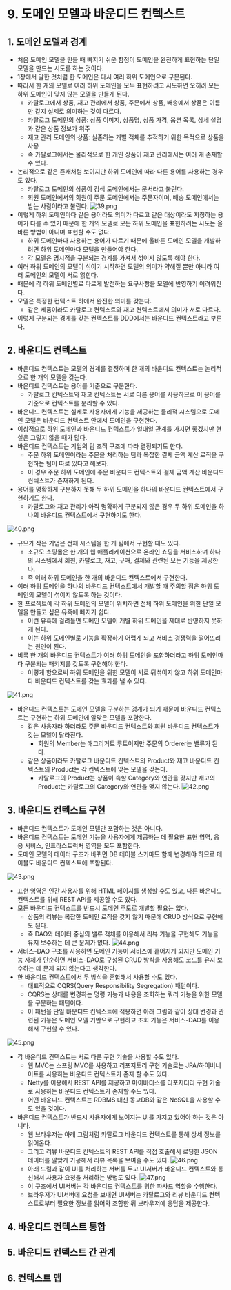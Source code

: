# 9. 도메인 모델과 바운디드 컨텍스트

## 1. 도메인 모델과 경계

- 처음 도메인 모델을 만들 때 빠지기 쉬운 함정이 도메인을 완전하게 표현하는 단일 모델을 만드는 시도를 하는 것이다.
- 1장에서 말한 것처럼 한 도메인은 다시 여러 하위 도메인으로 구분된다.
- 따라서 한 개의 모델로 여러 하위 도메인을 모두 표현하려고 시도하면 오히려 모든 하위 도메인이 맞지 않는 모델을 만들게 된다.
  - 카탈로그에서 상품, 재고 관리에서 상품, 주문에서 상품, 배송에서 상품은 이름만 같지 실제로 의미하는 것이 다르다.
  - 카탈로그 도메인의 상품: 상품 이미지, 상품명, 상품 가격, 옵션 목록, 상세 설명과 같은 상품 정보가 위주
  - 재고 관리 도메인의 상품: 실존하는 개별 객체를 추적하기 위한 목적으로 상품을 사용
  - 즉 카탈로그에서는 물리적으로 한 개인 상품이 재고 관리에서는 여러 개 존재할 수 있다.
- 논리적으로 같은 존재처럼 보이지만 하위 도메인에 따라 다른 용어를 사용하는 경우도 있다.
  - 카탈로그 도메인의 상품이 검색 도메인에서는 문서라고 불린다.
  - 회원 도메인에서의 회원이 주문 도메인에서는 주문자이며, 배송 도메인에서는 받는 사람이라고 불린다.
    ![39.png](./img/39.png)
- 이렇게 하위 도메인마다 같은 용어라도 의미가 다르고 같은 대상이라도 지칭하는 용어가 다를 수 있기 때문에 한 개의 모델로 모든 하위 도메인을 표현하려는 시도는 올바른 방법이 아니며 표현할 수도 없다.
  - 하위 도메인마다 사용하는 용어가 다르기 때문에 올바른 도메인 모델을 개발하려면 하위 도메인마다 모델을 만들어야 한다.
  - 각 모델은 명시적을 구분되는 경계를 가져서 섞이지 않도록 해야 한다.
- 여러 하위 도메인의 모델이 섞이기 시작하면 모델의 의미가 약해질 뿐만 아니라 여러 도메인의 모델이 서로 얽힌다.
- 때문에 각 하위 도메인별로 다르게 발전하는 요구사항을 모델에 반영하기 어려워진다.
- 모델은 특정한 컨텍스트 하에서 완전한 의미를 갖는다.
  - 같은 제품이라도 카탈로그 컨텍스트와 재고 컨텍스트에서 의미가 서로 다르다.
- 이렇게 구분되는 경계를 갖는 컨텍스트를 DDD에서는 바운디드 컨텍스트라고 부른다.

## 2. 바운디드 컨텍스트

- 바운디드 컨텍스트는 모델의 경계를 결정하며 한 개의 바운디드 컨텍스트는 논리적으로 한 개의 모델을 갖는다.
- 바운디드 컨텍스트는 용어를 기준으로 구분한다.
  - 카탈로그 컨텍스트와 재고 컨텍스트는 서로 다른 용어를 사용하므로 이 용어를 기준으로 컨텍스트를 분리할 수 있다.
- 바운디드 컨텍스트는 실제로 사용자에게 기능을 제공하는 물리적 시스템으로 도메인 모델은 바운디드 컨텍스트 안에서 도메인을 구현한다.
- 이상적으로 하위 도메인과 바운디드 컨텍스트가 일대일 관계를 가지면 좋겠지만 현실은 그렇지 않을 때가 많다.
- 바운디드 컨텍스트는 기업의 팀 조직 구조에 따라 결정되기도 한다.
  - 주문 하위 도메인이라는 주문을 처리하는 팀과 복잡한 결제 금액 계산 로직을 구현하는 팀이 따로 있다고 해보자.
  - 이 경우 주문 하위 도메인에 주문 바운디드 컨텍스트와 결제 금액 계산 바운디드 컨텍스트가 존재하게 된다.
- 용어를 명확하게 구분하지 못해 두 하위 도메인을 하나의 바운디드 컨텍스트에서 구현하기도 한다.
  - 카탈로그와 재고 관리가 아직 명확하게 구분되지 않은 경우 두 하위 도메인을 하나의 바운디드 컨텍스트에서 구현하기도 한다.

![40.png](./img/40.png)

- 규모가 작은 기업은 전체 시스템을 한 개 팀에서 구현할 때도 있다.
  - 소규모 쇼핑몰은 한 개의 웹 애플리케이션으로 온라인 쇼핑을 서비스하며 하나의 시스템에서 회원, 카탈로그, 재고, 구매, 결제와 관련된 모든 기능을 제공한다.
  - 즉 여러 하위 도메인을 한 개의 바운디드 컨텍스트에서 구현한다.
- 여러 하위 도메인을 하나의 바운디드 컨텍스트에서 개발할 때 주의할 점은 하위 도메인의 모델이 섞이지 않도록 하는 것이다.
- 한 프로젝트에 각 하위 도메인의 모델이 위치하면 전체 하위 도메인을 위한 단일 모델을 만들고 싶은 유혹에 빠지기 쉽다.
  - 이런 유혹에 걸려들면 도메인 모델이 개별 하위 도메인을 제대로 반영하지 못하게 된다.
  - 이는 하위 도메인별로 기능을 확장하기 어렵게 되고 서비스 경쟁력을 떨어뜨리는 원인이 된다.
- 비록 한 개의 바운디드 컨텍스트가 여러 하위 도메인을 포함하더라고 하위 도메인마다 구분되는 패키지를 갖도록 구현해야 한다.
  - 이렇게 함으로써 하위 도메인을 위한 모델이 서로 뒤섞이지 않고 하위 도메인마다 바운디드 컨텍스트를 갖는 효과를 낼 수 있다.

![41.png](./img/41.png)

- 바운디드 컨텍스트는 도메인 모델을 구분하는 경계가 되기 때문에 바운디드 컨텍스트는 구현하는 하위 도메인에 알맞은 모델을 포함한다.
  - 같은 사용자라 하더라도 주문 바운디드 컨텍스트와 회원 바운디드 컨텍스트가 갖는 모델이 달라진다.
    - 회원의 Member는 애그리거트 루트이지만 주문의 Orderer는 밸류가 된다.
  - 같은 상품이라도 카탈로그 바운디드 컨텍스트의 Product와 재고 바운디드 컨텍스트의 Product는 각 컨텍스트에 맞는 모델을 갖는다.
    - 카탈로그의 Product는 상품이 속할 Category와 연관을 갖지만 재고의 Product는 카탈로그의 Category와 연관을 맺지 않는다.
      ![42.png](./img/42.png)

## 3. 바운디드 컨텍스트 구현

- 바운디드 컨텍스트가 도메인 모델만 포함하는 것은 아니다.
- 바운디드 컨텍스트는 도메인 기능을 사용자에게 제공하는 데 필요한 표현 영역, 응용 서비스, 인프라스트럭처 영역을 모두 포함한다.
- 도메인 모델의 데이터 구조가 바뀌면 DB 테이블 스키마도 함께 변경해야 하므로 테이블도 바운디드 컨텍스트에 포함된다.

![43.png](./img/43.png)

- 표현 영역은 인간 사용자를 위해 HTML 페이지를 생성할 수도 있고, 다른 바운디드 컨텍스트를 위해 REST API를 제공할 수도 있다.
- 모든 바운디드 컨텍스트를 반드시 도메인 주도로 개발할 필요는 없다.
  - 상품의 리뷰는 복잡한 도메인 로직을 갖지 않기 때문에 CRUD 방식으로 구현해도 된다.
  - 즉 DAO와 데이터 중심의 밸류 객체를 이용해서 리뷰 기능을 구현해도 기능을 유지 보수하는 데 큰 문제가 없다.
    ![44.png](./img/44.png)
- 서비스-DAO 구조를 사용하면 도메인 기능이 서비스에 흩어지게 되지만 도메인 기능 자체가 단순하면 서비스-DAO로 구성된 CRUD 방식을 사용해도 코드를 유지 보수하는 데 문제 되지 않는다고 생각한다.
- 한 바운디드 컨텍스트에서 두 방식을 혼합해서 사용할 수도 있다.
  - 대표적으로 CQRS(Query Responsibility Segregation) 패턴이다.
  - CQRS는 상태를 변경하는 명령 기능과 내용을 조회하는 쿼리 기능을 위한 모델을 구분하는 패턴이다.
  - 이 패턴을 단일 바운디드 컨텍스트에 적용하면 아래 그림과 같이 상태 변경과 관련된 기능은 도메인 모델 기반으로 구현하고 조회 기능은 서비스-DAO를 이용해서 구현할 수 있다.

![45.png](./img/45.png)

- 각 바운디드 컨텍스트는 서로 다른 구현 기술을 사용할 수도 있다.
  - 웹 MVC는 스프링 MVC를 사용하고 리포지토리 구현 기술로는 JPA/하이버네이트를 사용하는 바운디드 컨텍스트가 존재 할 수도 있다.
  - Netty를 이용해서 REST API를 제공하고 마이바티스를 리포지터리 구현 기술로 사용하는 바운디드 컨텍스트가 존재할 수도 있다.
  - 어떤 바운디드 컨텍스트는 RDBMS 대신 몽고DB와 같은 NoSQL을 사용할 수도 있을 것이다.
- 바운디드 컨텍스트가 반드시 사용자에게 보여지는 UI를 가지고 있어야 하는 것은 아니다.
  - 웹 브라우저는 아래 그림처럼 카탈로그 바운디드 컨텍스트를 통해 상세 정보를 읽어온다.
  - 그리고 리뷰 바운디드 컨텍스트의 REST API를 직접 호출해서 로딩한 JSON 데이터를 알맞게 가공해서 리뷰 목록을 보여줄 수도 있다.
    ![46.png](./img/46.png)
  - 아래 드림과 같이 UI를 처리하는 서버를 두고 UI서버가 바운디드 컨텍스트와 통신해서 사용자 요청을 처리하는 방법도 있다.
    ![47.png](./img/47.png)
  - 이 구조에서 UI서버는 각 바운디드 컨텍스트를 위한 파사드 역할을 수행한다.
  - 브라우저가 UI서버에 요청을 보내면 UI서버는 카탈로그와 리뷰 바운디드 컨텍스트로부터 필요한 정보를 읽어와 조합한 뒤 브라우저에 응답을 제공한다.

## 4. 바운디드 컨텍스트 통합

## 5. 바운디드 컨텍스트 간 관계

## 6. 컨텍스트 맵
